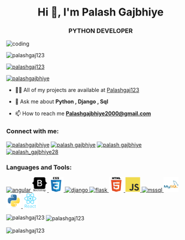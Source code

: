 <h1 align="center">Hi 👋, I'm Palash Gajbhiye</h1>
<h3 align="center">PYTHON DEVELOPER</h3>
<img aligh="right" alt="coding" width="400" src="https://cdn.dribbble.com/users/1162077/screenshots/3792792/programmer.png">

<p align="left"> <img src="https://komarev.com/ghpvc/?username=palashgaj123&label=Profile%20views&color=0e75b6&style=flat" alt="palashgaj123" /> </p>

<p align="left"> <a href="https://github.com/ryo-ma/github-profile-trophy"><img src="https://github-profile-trophy.vercel.app/?username=palashgaj123" alt="palashgaj123" /></a> </p>

<p align="left"> <a href="https://twitter.com/palashgajbhiye" target="blank"><img src="https://img.shields.io/twitter/follow/palashgajbhiye?logo=twitter&style=for-the-badge" alt="palashgajbhiye" /></a> </p>

- 👨‍💻 All of my projects are available at [Palashgaj123](Palashgaj123)

- 💬 Ask me about **Python , Django , Sql**

- 📫 How to reach me **Palashgajbhiye2000@gmail.com**

<h3 align="left">Connect with me:</h3>
<p align="left">
<a href="https://twitter.com/palashgajbhiye" target="blank"><img align="center" src="https://raw.githubusercontent.com/rahuldkjain/github-profile-readme-generator/master/src/images/icons/Social/twitter.svg" alt="palashgajbhiye" height="30" width="40" /></a>
<a href="https://linkedin.com/in/palash gajbhiye" target="blank"><img align="center" src="https://raw.githubusercontent.com/rahuldkjain/github-profile-readme-generator/master/src/images/icons/Social/linked-in-alt.svg" alt="palash gajbhiye" height="30" width="40" /></a>
<a href="https://fb.com/palash gajbhiye" target="blank"><img align="center" src="https://raw.githubusercontent.com/rahuldkjain/github-profile-readme-generator/master/src/images/icons/Social/facebook.svg" alt="palash gajbhiye" height="30" width="40" /></a>
<a href="https://instagram.com/palash_gajbhiye28" target="blank"><img align="center" src="https://raw.githubusercontent.com/rahuldkjain/github-profile-readme-generator/master/src/images/icons/Social/instagram.svg" alt="palash_gajbhiye28" height="30" width="40" /></a>
</p>

<h3 align="left">Languages and Tools:</h3>
<p align="left"> <a href="https://angular.io" target="_blank" rel="noreferrer"> <img src="https://angular.io/assets/images/logos/angular/angular.svg" alt="angular" width="40" height="40"/> </a> <a href="https://getbootstrap.com" target="_blank" rel="noreferrer"> <img src="https://raw.githubusercontent.com/devicons/devicon/master/icons/bootstrap/bootstrap-plain-wordmark.svg" alt="bootstrap" width="40" height="40"/> </a> <a href="https://www.w3schools.com/css/" target="_blank" rel="noreferrer"> <img src="https://raw.githubusercontent.com/devicons/devicon/master/icons/css3/css3-original-wordmark.svg" alt="css3" width="40" height="40"/> </a> <a href="https://www.djangoproject.com/" target="_blank" rel="noreferrer"> <img src="https://cdn.worldvectorlogo.com/logos/django.svg" alt="django" width="40" height="40"/> </a> <a href="https://flask.palletsprojects.com/" target="_blank" rel="noreferrer"> <img src="https://www.vectorlogo.zone/logos/pocoo_flask/pocoo_flask-icon.svg" alt="flask" width="40" height="40"/> </a> <a href="https://www.w3.org/html/" target="_blank" rel="noreferrer"> <img src="https://raw.githubusercontent.com/devicons/devicon/master/icons/html5/html5-original-wordmark.svg" alt="html5" width="40" height="40"/> </a> <a href="https://developer.mozilla.org/en-US/docs/Web/JavaScript" target="_blank" rel="noreferrer"> <img src="https://raw.githubusercontent.com/devicons/devicon/master/icons/javascript/javascript-original.svg" alt="javascript" width="40" height="40"/> </a> <a href="https://www.microsoft.com/en-us/sql-server" target="_blank" rel="noreferrer"> <img src="https://www.svgrepo.com/show/303229/microsoft-sql-server-logo.svg" alt="mssql" width="40" height="40"/> </a> <a href="https://www.mysql.com/" target="_blank" rel="noreferrer"> <img src="https://raw.githubusercontent.com/devicons/devicon/master/icons/mysql/mysql-original-wordmark.svg" alt="mysql" width="40" height="40"/> </a> <a href="https://www.python.org" target="_blank" rel="noreferrer"> <img src="https://raw.githubusercontent.com/devicons/devicon/master/icons/python/python-original.svg" alt="python" width="40" height="40"/> </a> <a href="https://reactjs.org/" target="_blank" rel="noreferrer"> <img src="https://raw.githubusercontent.com/devicons/devicon/master/icons/react/react-original-wordmark.svg" alt="react" width="40" height="40"/> </a> </p>

<p><img align="left" src="https://github-readme-stats.vercel.app/api/top-langs?username=palashgaj123&show_icons=true&locale=en&layout=compact" alt="palashgaj123" /></p>

<p>&nbsp;<img align="center" src="https://github-readme-stats.vercel.app/api?username=palashgaj123&show_icons=true&locale=en" alt="palashgaj123" /></p>

<p><img align="center" src="https://github-readme-streak-stats.herokuapp.com/?user=palashgaj123&" alt="palashgaj123" /></p>
